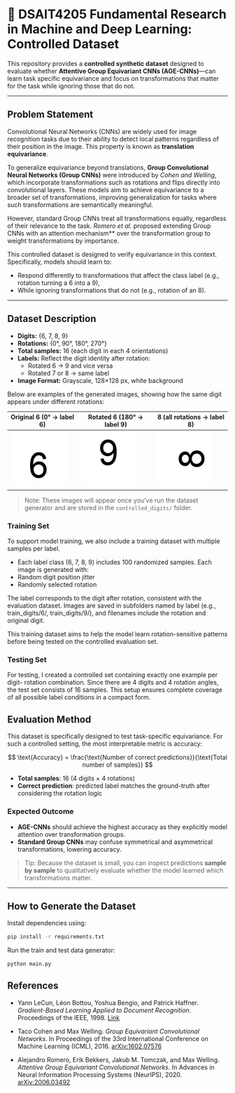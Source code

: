 # 🧠 DSAIT4205 Fundamental Research in Machine and Deep Learning: Controlled Dataset

This repository provides a **controlled synthetic dataset** designed to evaluate whether **Attentive Group Equivariant CNNs (AGE-CNNs)**—can learn task specific equivariance and focus on transformations that matter for the task while ignoring those that do not.

---

## Problem Statement

Convolutional Neural Networks (CNNs) are widely used for image recognition tasks due to their ability to detect local patterns regardless of their position in the image. This property is known as **translation equivariance**.

To generalize equivariance beyond translations, **Group Convolutional Neural Networks (Group CNNs)** were introduced by *Cohen and Welling*, which incorporate transformations such as rotations and flips directly into convolutional layers. These models aim to achieve equivariance to a broader set of transformations, improving generalization for tasks where such transformations are semantically meaningful.

However, standard Group CNNs treat all transformations equally, regardless of their relevance to the task. *Romero et al.* proposed extending Group CNNs with an attention mechanism** over the transformation group to weight transformations by importance.

This controlled dataset is designed to verify equivariance in this context. Specifically, models should learn to:
- Respond differently to transformations that affect the class label (e.g., rotation turning a 6 into a 9),
- While ignoring transformations that do not (e.g., rotation of an 8).

---

## Dataset Description

- **Digits:** {6, 7, 8, 9}
- **Rotations:** {0°, 90°, 180°, 270°}
- **Total samples:** 16 (each digit in each 4 orientations)
- **Labels:** Reflect the digit identity after rotation:
  - Rotated 6 → 9 and vice versa
  - Rotated 7 or 8 → same label
- **Image Format:** Grayscale, 128×128 px, white background

Below are examples of the generated images, showing how the same digit appears under different rotations:

| Original 6 (0°  → label 6) | Rotated 6 (180° → label 9) | 8 (all rotations → label 8) |
|-----------------|-----------------------------|------------------------------|
| ![6_0](controlled_digits/6_rot0_label6.png) | ![6_180](controlled_digits/6_rot180_label9.png) | ![8_90](controlled_digits/8_rot90_label8.png) |

> Note: These images will appear once you've run the dataset generator and are stored in the `controlled_digits/` folder.

### Training Set
To support model training, we also include a training dataset with multiple samples per label.

- Each label class (6, 7, 8, 9) includes 100 randomized samples.
Each image is generated with:
- Random digit position jitter
- Randomly selected rotation

The label corresponds to the digit after rotation, consistent with the evaluation dataset.
Images are saved in subfolders named by label (e.g., train_digits/6/, train_digits/9/), and filenames include the rotation and original digit.

This training dataset aims to help the model learn rotation-sensitive patterns before being tested on the controlled evaluation set.

### Testing Set

For testing, I created a controlled set containing exactly one example per digit- rotation combination. Since there are 4 digits and 4 rotation angles, the test set consists of 16 samples. This setup ensures complete coverage of all possible label conditions in a compact form.

## Evaluation Method

This dataset is specifically designed to test task-specific equivariance. For such a controlled setting, the most interpretable metric is accuracy:

$$
\text{Accuracy} = \frac{\text{Number of correct predictions}}{\text{Total number of samples}}
$$

- **Total samples**: 16 (4 digits × 4 rotations)
- **Correct prediction**: predicted label matches the ground-truth after considering the rotation logic

### Expected Outcome

- **AGE-CNNs** should achieve the highest accuracy as they explicitly model attention over transformation groups.
- **Standard Group CNNs** may confuse symmetrical and asymmetrical transformations, lowering accuracy.

> Tip: Because the dataset is small, you can inspect predictions **sample by sample** to qualitatively evaluate whether the model learned which transformations matter.

---

##  How to Generate the Dataset

Install dependencies using:

```bash
pip install -r requirements.txt
```

Run the train and test data generator:
```bash
python main.py
```

## References

- Yann LeCun, Léon Bottou, Yoshua Bengio, and Patrick Haffner.
  *Gradient-Based Learning Applied to Document Recognition*. Proceedings of the IEEE, 1998.
  [Link](http://yann.lecun.com/exdb/publis/pdf/lecun-01a.pdf)

- Taco Cohen and Max Welling.
  *Group Equivariant Convolutional Networks*. In Proceedings of the 33rd International Conference on Machine Learning (ICML), 2016.
  [arXiv:1602.07576](https://arxiv.org/abs/1602.07576)

- Alejandro Romero, Erik Bekkers, Jakub M. Tomczak, and Max Welling.
  *Attentive Group Equivariant Convolutional Networks*. In Advances in Neural Information Processing Systems (NeurIPS), 2020.
  [arXiv:2006.03492](https://arxiv.org/abs/2006.03492)
